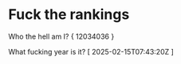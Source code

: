 # Fuck the rankings

Who the hell am I?
{ 12034036 }

What fucking year is it?
[ 2025-02-15T07:43:20Z ]
